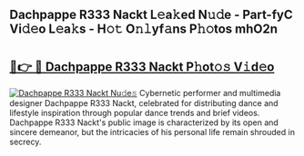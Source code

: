 ## Dachpappe R333 Nackt L𝚎a𝚔ed N𝚞𝚍e - Part-fyC Vi𝚍𝚎o L𝚎a𝚔s - H𝚘𝚝 O𝚗𝚕yf𝚊ns P𝚑𝚘tos mhO2n

# <h2><a href="http://kfalg2c.oniu.top/?m=Dachpappe+R333+Nackt">🔗👉 🔴 Dachpappe R333 Nackt P𝚑ot𝚘𝚜 V𝚒d𝚎o</a></h2>

[![Dachpappe R333 Nackt Nu𝚍e𝚜](https://i.imgur.com/0qMVB7G.gif)](http://kfalg2c.oniu.top/?m=Dachpappe+R333+Nackt)
Cybernetic performer and multimedia designer Dachpappe R333 Nackt, celebrated for distributing dance and lifestyle inspiration through popular dance trends and brief videos. Dachpappe R333 Nackt's public image is characterized by its open and sincere demeanor, but the intricacies of his personal life remain shrouded in secrecy.  
